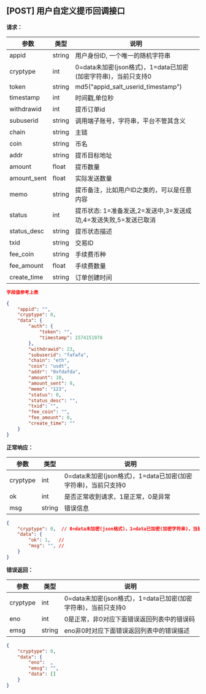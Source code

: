 ## [POST] 用户自定义提币回调接口

**请求：**

|参数       |类型   |说明                                                        |  
| --          |--     | --                                                     |
|appid        |string |用户身份ID, 一个唯一的随机字符串                            |   
|cryptype     |int    |0=data未加密(json格式)，1=data已加密(加密字符串)，当前只支持0 | 
|token        |string |md5("appid_salt_userid_timestamp")                      |
|timestamp    |int    |时间戳,单位秒                                             |
|withdrawid   |int    |提币订单id                                               |
|subuserid    |string |调用端子账号，字符串，平台不管其含义                         |
|chain        |string |主链                                                    |
|coin         |string |币名                                                    |
|addr         |string |提币目标地址                                              |
|amount       |float  |提币数量                                                 |
|amount_sent  |float  |实际发送数量                                               |
|memo         |string |提币备注，比如用户ID之类的，可以是任意内容                     |
|status       |int    |提币状态: 1=准备发送,2=发送中,3=发送成功,4=发送失败,5=发送已取消  |
|status_desc  |string |提币状态描述                                               |
|txid         |string |交易ID                                                  |
|fee_coin     |string |手续费币种                                               |
|fee_amount   |float  |手续费数量                                               |
|create_time  |string |订单创建时间                                              |

```json
字段值参考上表

{
    "appid": "",
    "cryptype": 0,  
    "data": {
        "auth": {
            "token": "", 
            "timestamp": 1574151978     
        },
        "withdrawid": 23,     
        "subuserid": "fafafa", 
        "chain": "eth",         
        "coin": "usdt",         
        "addr": "0xfdafda",     
        "amount": 10,           
        "amount_sent": 9,       
        "memo": "123",          
        "status": 0,            
        "status_desc": "",      
        "txid": "",                
        "fee_coin": "",            
        "fee_amount": 0,          
        "create_time": ""         
    }
}
```

**正常响应：**

|参数      |类型   |说明                                                        |  
| --      |--     | --                                                        |
|cryptype |int    |0=data未加密(json格式)，1=data已加密(加密字符串)，当前只支持0    |   
|ok       |int    |是否正常收到请求，1是正常，0是异常                              | 
|msg      |string |错误信息                                                    |

```json
{
    "cryptype": 0,  // 0=data未加密(json格式)，1=data已加密(加密字符串)，当前只支持0
    "data": {
        "ok": 1,   // 
        "msg": "", // 
    }
}
```


**错误返回：**

|参数      |类型   |说明                                                                    |  
| --      |--     | --                                                                    |
|cryptype              |int    |0=data未加密(json格式)，1=data已加密(加密字符串)，当前只支持0    |   
|eno                   |int    |0是正常，非0对应下面错误返回列表中的错误码                       | 
|emsg                  |string |eno非0时对应下面错误返回列表中的错误描述                        |

```json
{
    "cryptype": 0,  
    "data": {
        "eno":  ,  
        "emsg": "",
        "data": []
    }
}
```